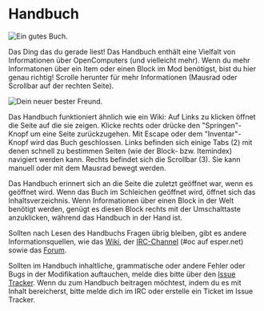 # Handbuch

![Ein gutes Buch.](oredict:oc:manual)

Das Ding das du gerade liest! Das Handbuch enthält eine Vielfalt von Informationen über OpenComputers (und vielleicht mehr). Wenn du mehr Informatonen über ein Item oder einen Block im Mod benötigst, bist du hier genau richtig! Scrolle herunter für mehr Informationen (Mausrad oder Scrollbar auf der rechten Seite).

![Dein neuer bester Freund.](opencomputers:doc/img/manual.png)

Das Handbuch funktioniert ähnlich wie ein Wiki: Auf Links zu klicken öffnet die Seite auf die sie zeigen. Klicke rechts oder drücke den "Springen"-Knopf um eine Seite zurückzugehen. Mit Escape oder dem "Inventar"-Knopf wird das Buch geschlossen. Links befinden sich einige Tabs (2) mit denen schnell zu bestimmen Seiten (wie der Block- bzw. Itemindex) navigiert werden kann. Rechts befindet sich die Scrollbar (3). Sie kann manuell oder mit dem Mausrad bewegt werden.

Das Handbuch erinnert sich an die Seite die zuletzt geöffnet war, wenn es geöffnet wird. Wenn das Buch im Schleichen geöffnet wird, öffnet sich das Inhaltsverzeichnis. Wenn Informationen über einen Block in der Welt benötigt werden, genügt es diesen Block rechts mit der Umschalttaste anzuklicken, während das Handbuch in der Hand ist.

Sollten nach Lesen des Handbuchs Fragen übrig bleiben, gibt es andere Informationsquellen, wie das [Wiki](https://ocdoc.ci.li), der [IRC-Channel](http://webchat.esper.net/?channels=#oc) (#oc auf esper.net) sowie das [Forum](https://oc.cil.li).

Sollten im Handbuch inhaltliche, grammatische oder andere Fehler oder Bugs in der Modifikation auftauchen, melde dies bitte über den [Issue Tracker](https://github.com/MightyPirates/OpenComputers/issues). Wenn du zum Handbuch beitragen möchtest, indem du es mit Inhalt bereicherst, bitte melde dich im IRC oder erstelle ein Ticket im Issue Tracker.
